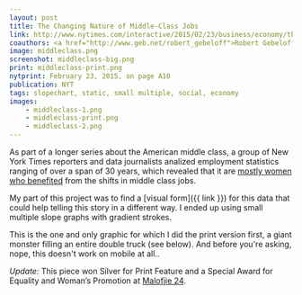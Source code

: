 ```yaml
---
layout: post
title: The Changing Nature of Middle-Class Jobs
link: http://www.nytimes.com/interactive/2015/02/23/business/economy/the-changing-nature-of-middle-class-jobs.html
coauthors: <a href="http://www.geb.net/robert_gebeloff">Robert Gebeloff</a>
image: middleclass.png
screenshot: middleclass-big.png
print: middleclass-print.png
nytprint: February 23, 2015, on page A10
publication: NYT
tags: slopechart, static, small multiple, social, economy
images:
    - middleclass-1.png
    - middleclass-print.png
    - middleclass-2.png
---
```


As part of a longer series about the American middle class, a group of New York Times reporters and data journalists analized employment statistics ranging of over a span of 30 years, which revealed that it are [mostly women who benefited](http://www.nytimes.com/2015/02/23/business/economy/health-care-opens-middle-class-path-taken-mainly-by-women.html?ref=topics) from the shifts in middle class jobs.

My part of this project was to find a [visual form]({{ link }}) for this data that could help telling this story in a different way. I ended up using small multiple slope graphs with gradient strokes.

This is the one and only graphic for which I did the print version first, a giant monster filling an entire double truck (see below). And before you're asking, nope, this doesn't work on mobile at all..

_Update:_ This piece won Silver for Print Feature and a Special Award for Equality and Woman’s Promotion at [Malofjie 24](http://www.malofiejgraphics.com/wp-content/uploads/2016/03/M24_-AWARDS-LIST_OK.pdf).
